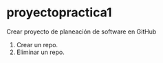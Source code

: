 # proyectopractica1
Crear proyecto de planeación de software en GitHub

1. Crear un repo.
2. Eliminar un repo.
   

